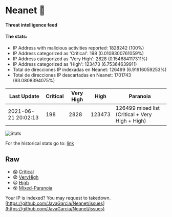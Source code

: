 # Neanet :hocho:
#### Threat intelligence feed
#### The stats:

- IP Address with malicious activities reported: 1828242 (100%)
- IP Address categorized as 'Critical':  198 (0.0108300761059%)
- IP Address categorized as 'Very High':  2828 (0.154684117311%)
- IP Address categorized as 'High':  123473 (6.75364639911)
- Total de direcciones IP indexadas en Neanet:  126499 (6.91916059253%)
- Total de direcciones IP descartadas en Neanet:  1701743 (93.0808394075%)

| Last Update | Critical | Very High | High | Paranoia |
| --- | --- | --- | --- | --- |
| 2021-06-21 20:02:13 | 198 | 2828 | 123473 | 126499 mixed list (Critical + Very High + High)|

![Stats](https://docs.google.com/spreadsheets/d/e/2PACX-1vSnaNMIXVabIpDJjufMlzH7poXnshF3mgd8Is1g9ytUEzVsP5my4Trn8f-xkoLLQ38xpL3HtmUexLo6/pubchart?oid=501124687&format=image)

For the historical stats go to: [link](/stats.csv)
## Raw
- :scream: [Critical](https://raw.githubusercontent.com/JavaGarcia/Neanet/master/blacklists/neanet_critical.txt)
- :fearful: [VeryHigh](https://raw.githubusercontent.com/JavaGarcia/Neanet/master/blacklists/neanet_veryHigh.txtt)
- :frowning: [High](https://raw.githubusercontent.com/JavaGarcia/Neanet/master/blacklists/neanet_high.txt)
- :dizzy_face: [Mixed-Paranoia](https://raw.githubusercontent.com/JavaGarcia/Neanet/master/blacklists/neanet_all.txt)


Your IP is indexed? You may request to takedown. [https://github.com/JavaGarcia/Neanet/issues](https://github.com/JavaGarcia/Neanet/issues)






































































































































































































































































































































































































































































































































































































































































































































































































































































































































































































































































































































































































































































































































































































































































































































































































































































































































































































































































































































































































































































































































































































































































































































































































































































































































































































































































































































































































































































































































































































































































































































































































































































































































































































































































































































































































































































































































































































































































































































































































































































































































































































































































































































































































































































































































































































































































































































































































































































































































































































































































































































































































































































































































































































































































































































































































































































































































































































































































































































































































































































































































































































































































































































































































































































































































































































































































































































































































































































































































































































































































































































































































































































































































